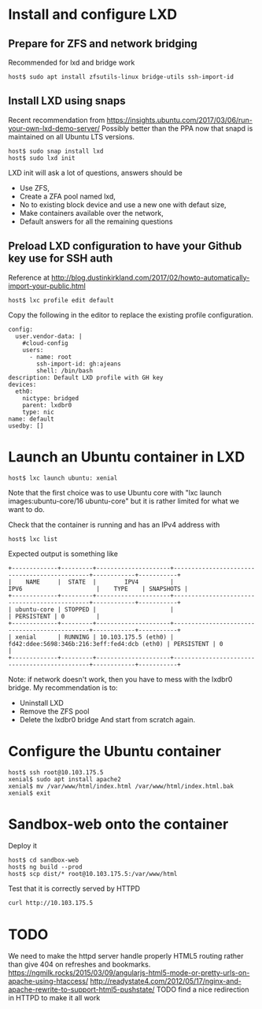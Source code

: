 
# Install and configure LXD
## Prepare for ZFS and network bridging
Recommended for lxd and bridge work
```
host$ sudo apt install zfsutils-linux bridge-utils ssh-import-id
```

## Install LXD using snaps
Recent recommendation from https://insights.ubuntu.com/2017/03/06/run-your-own-lxd-demo-server/
Possibly better than the PPA now that snapd is maintained on all Ubuntu LTS versions.

```
host$ sudo snap install lxd
host$ sudo lxd init
```
LXD init will ask a lot of questions, answers should be
* Use ZFS,
* Create a ZFA pool named lxd,
* No to existing block device and use a new one with defaut size,
* Make containers available over the network,
* Default answers for all the remaining questions

## Preload LXD configuration to have your Github key use for SSH auth
Reference at http://blog.dustinkirkland.com/2017/02/howto-automatically-import-your-public.html
```
host$ lxc profile edit default
```
Copy the following in the editor to replace the existing profile configuration.
```
config:
  user.vendor-data: |
    #cloud-config
    users:
      - name: root
        ssh-import-id: gh:ajeans
        shell: /bin/bash
description: Default LXD profile with GH key
devices:
  eth0:
    nictype: bridged
    parent: lxdbr0
    type: nic
name: default
usedby: []

```

# Launch an Ubuntu container in LXD

```
host$ lxc launch ubuntu: xenial
```
Note that the first choice was to use Ubuntu core with "lxc launch images:ubuntu-core/16 ubuntu-core" but it is rather limited for what we want to do.

Check that the container is running and has an IPv4 address with
```
host$ lxc list
```
Expected output is something like
```
+-------------+---------+---------------------+----------------------------------------------+------------+-----------+
|    NAME     |  STATE  |        IPV4         |                     IPV6                     |    TYPE    | SNAPSHOTS |
+-------------+---------+---------------------+----------------------------------------------+------------+-----------+
| ubuntu-core | STOPPED |                     |                                              | PERSISTENT | 0         |
+-------------+---------+---------------------+----------------------------------------------+------------+-----------+
| xenial      | RUNNING | 10.103.175.5 (eth0) | fd42:ddee:5698:346b:216:3eff:fed4:dcb (eth0) | PERSISTENT | 0         |
+-------------+---------+---------------------+----------------------------------------------+------------+-----------+
```

Note: if network doesn't work, then you have to mess with the lxdbr0 bridge.
My recommendation is to:
- Uninstall LXD
- Remove the ZFS pool
- Delete the lxdbr0 bridge
And start from scratch again.

# Configure the Ubuntu container

```
host$ ssh root@10.103.175.5
xenial$ sudo apt install apache2
xenial$ mv /var/www/html/index.html /var/www/html/index.html.bak
xenial$ exit
```

# Sandbox-web onto the container

Deploy it
```
host$ cd sandbox-web
host$ ng build --prod
host$ scp dist/* root@10.103.175.5:/var/www/html
```

Test that it is correctly served by HTTPD
```
curl http://10.103.175.5
```

# TODO
We need to make the httpd server handle properly HTML5 routing rather than give 404 on refreshes and bookmarks.
https://ngmilk.rocks/2015/03/09/angularjs-html5-mode-or-pretty-urls-on-apache-using-htaccess/
http://readystate4.com/2012/05/17/nginx-and-apache-rewrite-to-support-html5-pushstate/
TODO find a nice redirection in HTTPD to make it all work
